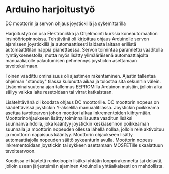 # Arduino harjoitustyö
DC moottorin ja servon ohjaus joystickillä ja sykemittarilla

Harjoitustyö on osa Elektroniikka ja Ohjelmointi kurssia koneautomaation insinööriopinnoissa.
Tehtävänä oli kirjoittaa ohjaus Arduinolle servon ajamiseen joystickillä ja automaattisesti laidasta laitaan erillistä automaattitilan nappia pianettaessa.
Servon toimintaa parannettu vaaditulla ryntäyksenestolla, mutta myös lisätty ylimääräisenä automaattiajolta manuaaliajolle palautumisen pehmennys joystickin 
asettamaan tavoitekulmaan.

Toinen vaadittu ominaisuus oli ajastimen rakentaminen. Ajastin tallentaa ohjelman "standby" tilassa kulunutta aikaa ja tulostaa sitä sekunnin välein. Lisäominaisuutena ajan tallennus EEPROMilla Arduinon muistiin, jolloin aika säilyy vaikka laite resetoidaan tai virrat katkaistaan.

Lisätehtävänä oli koodata ohjaus DC moottorille. DC moottorin nopeus on säädettävissä joystickin Y-akselilla manuaalitilassa. Joystickin poikkeama asettaa tavoitearvon johon moottori alkaa inkrementoiden kiihtymään. Moottorinohjaukseen lisätty toiminnallisuutta
vaaditun lisäksi suunnanvaihdolla, joka kääntyy joystickin keskiasennon poikkeaman suunnalla ja moottorin nopeuden ollessa lähellä nollaa, jolloin rele aktivoituu ja moottorin napaisuus kääntyy. 
 Moottorin ohjaukseen lisätty automaattiajolla nopeuden säätö sykeanturin avulla. Moottorin nopeus inkrementoidaan joystickin tai sykkeen asettamaan MOSFETille skaalattuun tavoitearvoon.
 
Koodissa ei käytetä runkoloopin lisäksi yhtään looppirakennetta tai delaytä, jolloin usean järjestelmän ajaminen Arduinolla yhtäaikaisesti on mahdollista.
